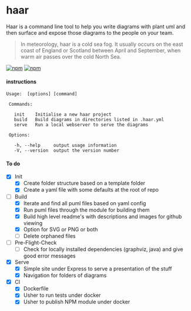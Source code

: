 # haar

Haar is a command line tool to help you write diagrams with plant uml and then surface and expose those diagrams to the people on your team.

> In meteorology, haar is a cold sea fog. It usually occurs on the east coast of England or Scotland between April and September, when warm air passes over the cold North Sea.

[![npm](https://img.shields.io/npm/v/haar.svg?maxAge=2592000)](https://www.npmjs.com/package/haar)
[![npm](https://img.shields.io/npm/dm/haar.svg)](https://www.npmjs.com/package/haar)

#### instructions

```
Usage:  [options] [command]

 Commands:

   init    Initialise a new haar project
   build   Build diagrams in directories listed in .haar.yml
   serve   Run a local webserver to serve the diagrams

 Options:

   -h, --help     output usage information
   -V, --version  output the version number
```


#### To do

- [x] Init
  - [x] Create folder structure based on a template folder
  - [x] Create a yaml file with some defaults at the root of repo

- [ ] Build
  - [x] Iterate and find all puml files based on yaml config
  - [x] Run puml files through the module for building them
  - [x] Build high level readme's with descriptions and images for github viewing
  - [x] Option for SVG or PNG or both
  - [ ] Delete orphaned files

- [ ] Pre-Flight-Check
  - [ ] Check for locally installed dependencies (graphviz, java) and give good error messages

- [x] Serve
  - [x] Simple site under Express to serve a presentation of the stuff
  - [x] Navigation for folders of diagrams

- [x] CI
  - [x] Dockerfile
  - [x] Usher to run tests under docker
  - [x] Usher to publish NPM module under docker
